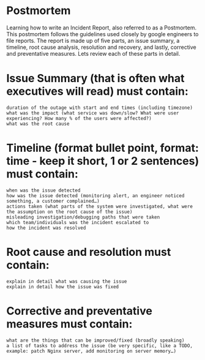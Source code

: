 # Postmortem

Learning how to write an Incident Report, also referred to as a Postmortem. This postmortem follows the guidelines used closely by google engineers to file reports. The report is made up of five parts, an issue summary, a timeline, root cause analysis, resolution and recovery, and lastly, corrective and preventative measures. Lets review each of these parts in detail.

# Issue Summary (that is often what executives will read) must contain:

    duration of the outage with start and end times (including timezone)
    what was the impact (what service was down/slow? What were user experiencing? How many % of the users were affected?)
    what was the root cause

# Timeline (format bullet point, format: time - keep it short, 1 or 2 sentences) must contain:

    when was the issue detected
    how was the issue detected (monitoring alert, an engineer noticed something, a customer complained…)
    actions taken (what parts of the system were investigated, what were the assumption on the root cause of the issue)
    misleading investigation/debugging paths that were taken
    which team/individuals was the incident escalated to
    how the incident was resolved

# Root cause and resolution must contain:

    explain in detail what was causing the issue
    explain in detail how the issue was fixed

# Corrective and preventative measures must contain:

    what are the things that can be improved/fixed (broadly speaking)
    a list of tasks to address the issue (be very specific, like a TODO, example: patch Nginx server, add monitoring on server memory…)

